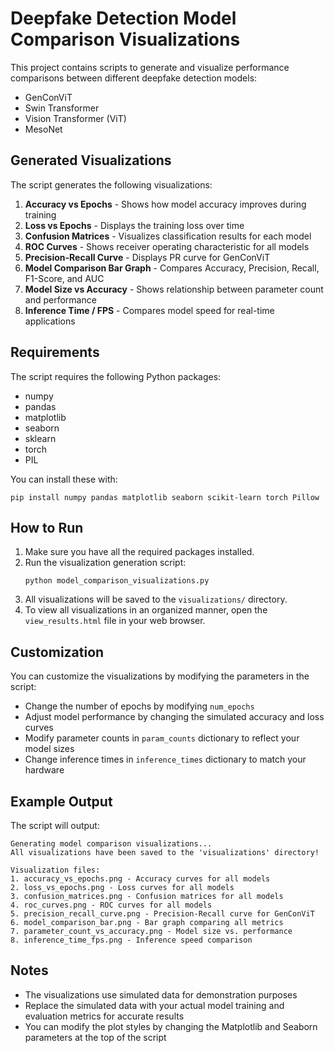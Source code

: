 # Deepfake Detection Model Comparison Visualizations

This project contains scripts to generate and visualize performance comparisons between different deepfake detection models:
- GenConViT
- Swin Transformer
- Vision Transformer (ViT)
- MesoNet

## Generated Visualizations

The script generates the following visualizations:

1. **Accuracy vs Epochs** - Shows how model accuracy improves during training
2. **Loss vs Epochs** - Displays the training loss over time
3. **Confusion Matrices** - Visualizes classification results for each model
4. **ROC Curves** - Shows receiver operating characteristic for all models
5. **Precision-Recall Curve** - Displays PR curve for GenConViT
6. **Model Comparison Bar Graph** - Compares Accuracy, Precision, Recall, F1-Score, and AUC
7. **Model Size vs Accuracy** - Shows relationship between parameter count and performance
8. **Inference Time / FPS** - Compares model speed for real-time applications

## Requirements

The script requires the following Python packages:
- numpy
- pandas
- matplotlib
- seaborn
- sklearn
- torch
- PIL

You can install these with:
```
pip install numpy pandas matplotlib seaborn scikit-learn torch Pillow
```

## How to Run

1. Make sure you have all the required packages installed.
2. Run the visualization generation script:
   ```
   python model_comparison_visualizations.py
   ```
3. All visualizations will be saved to the `visualizations/` directory.
4. To view all visualizations in an organized manner, open the `view_results.html` file in your web browser.

## Customization

You can customize the visualizations by modifying the parameters in the script:

- Change the number of epochs by modifying `num_epochs`
- Adjust model performance by changing the simulated accuracy and loss curves
- Modify parameter counts in `param_counts` dictionary to reflect your model sizes
- Change inference times in `inference_times` dictionary to match your hardware

## Example Output

The script will output:
```
Generating model comparison visualizations...
All visualizations have been saved to the 'visualizations' directory!

Visualization files:
1. accuracy_vs_epochs.png - Accuracy curves for all models
2. loss_vs_epochs.png - Loss curves for all models
3. confusion_matrices.png - Confusion matrices for all models
4. roc_curves.png - ROC curves for all models
5. precision_recall_curve.png - Precision-Recall curve for GenConViT
6. model_comparison_bar.png - Bar graph comparing all metrics
7. parameter_count_vs_accuracy.png - Model size vs. performance
8. inference_time_fps.png - Inference speed comparison
```

## Notes

- The visualizations use simulated data for demonstration purposes
- Replace the simulated data with your actual model training and evaluation metrics for accurate results
- You can modify the plot styles by changing the Matplotlib and Seaborn parameters at the top of the script 